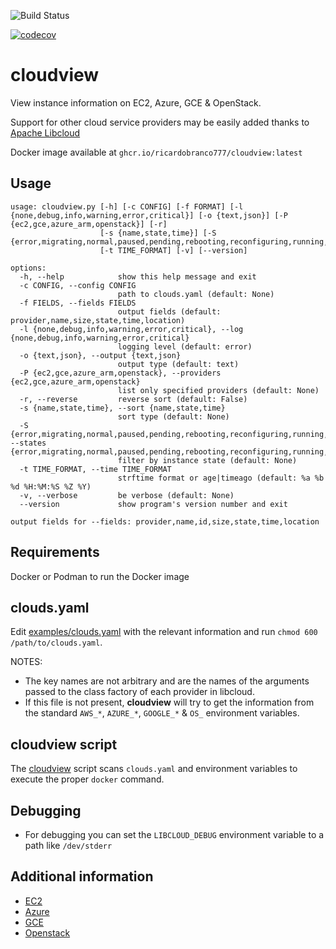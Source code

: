 ![Build Status](https://github.com/ricardobranco777/cloudview/actions/workflows/ci.yml/badge.svg)

[![codecov](https://codecov.io/gh/ricardobranco777/cloudview/branch/master/graph/badge.svg)](https://codecov.io/gh/ricardobranco777/cloudview)

# cloudview

View instance information on EC2, Azure, GCE & OpenStack.

Support for other cloud service providers may be easily added thanks to [Apache Libcloud](https://libcloud.apache.org/)

Docker image available at `ghcr.io/ricardobranco777/cloudview:latest`

## Usage

```
usage: cloudview.py [-h] [-c CONFIG] [-f FORMAT] [-l {none,debug,info,warning,error,critical}] [-o {text,json}] [-P {ec2,gce,azure_arm,openstack}] [-r]
                    [-s {name,state,time}] [-S {error,migrating,normal,paused,pending,rebooting,reconfiguring,running,starting,stopped,stopping,suspended,terminated,unknown,updating}]
                    [-t TIME_FORMAT] [-v] [--version]

options:
  -h, --help            show this help message and exit
  -c CONFIG, --config CONFIG
                        path to clouds.yaml (default: None)
  -f FIELDS, --fields FIELDS
                        output fields (default: provider,name,size,state,time,location)
  -l {none,debug,info,warning,error,critical}, --log {none,debug,info,warning,error,critical}
                        logging level (default: error)
  -o {text,json}, --output {text,json}
                        output type (default: text)
  -P {ec2,gce,azure_arm,openstack}, --providers {ec2,gce,azure_arm,openstack}
                        list only specified providers (default: None)
  -r, --reverse         reverse sort (default: False)
  -s {name,state,time}, --sort {name,state,time}
                        sort type (default: None)
  -S {error,migrating,normal,paused,pending,rebooting,reconfiguring,running,starting,stopped,stopping,suspended,terminated,unknown,updating}, --states {error,migrating,normal,paused,pending,rebooting,reconfiguring,running,starting,stopped,stopping,suspended,terminated,unknown,updating}
                        filter by instance state (default: None)
  -t TIME_FORMAT, --time TIME_FORMAT
                        strftime format or age|timeago (default: %a %b %d %H:%M:%S %Z %Y)
  -v, --verbose         be verbose (default: None)
  --version             show program's version number and exit

output fields for --fields: provider,name,id,size,state,time,location
```

## Requirements

Docker or Podman to run the Docker image

## clouds.yaml

Edit [examples/clouds.yaml](clouds.yaml) with the relevant information and run `chmod 600 /path/to/clouds.yaml`.

NOTES:
- The key names are not arbitrary and are the names of the arguments passed to the class factory of each provider in libcloud.
- If this file is not present, **cloudview** will try to get the information from the standard `AWS_*`, `AZURE_*`, `GOOGLE_*` & `OS_` environment variables.

## cloudview script

The [cloudview](scripts/cloudview) script scans `clouds.yaml` and environment variables to execute the proper `docker` command.

## Debugging

- For debugging you can set the `LIBCLOUD_DEBUG` environment variable to a path like `/dev/stderr`

## Additional information

- [EC2](https://libcloud.readthedocs.io/en/stable/compute/drivers/ec2.html)
- [Azure](https://libcloud.readthedocs.io/en/stable/compute/drivers/azure_arm.html)
- [GCE](https://libcloud.readthedocs.io/en/stable/compute/drivers/gce.html)
- [Openstack](https://libcloud.readthedocs.io/en/stable/compute/drivers/openstack.html)

